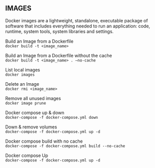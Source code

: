 ## IMAGES  
Docker images are a lightweight, standalone, executable package
of software that includes everything needed to run an application:
code, runtime, system tools, system libraries and settings.  

Build an Image from a Dockerfile  
`docker build -t <image_name>`  

Build an Image from a Dockerfile without the cache  
`docker build -t <image_name> . –no-cache`  

List local images  
`docker images`  

Delete an Image  
`docker rmi <image_name>`  

Remove all unused images  
`docker image prune`

Docker compose up & down  
`docker-compose -f docker-compose.yml down` 

Down & remove volumes  
`docker-compose -f docker-compose.yml up -d` 

Docker compose build with no cache  
`docker-compose -f docker-compose.yml build --no-cache`

Docker compose Up  
`docker-compose -f docker-compose.yml up -d`
